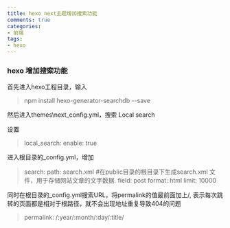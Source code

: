 ```yaml
---
title: hexo next主题增加搜索功能
comments: true
categories: 
- 前端
tags: 
- hexo
---
```


### hexo 增加搜索功能

首先进入hexo工程目录，输入

> npm install hexo-generator-searchdb --save

<!-- more -->

然后进入themes\next\_config.yml，搜索 Local search

设置

> local_search:
> enable: true

进入根目录的_config.yml，增加

> search:
> path: search.xml   #在public目录的根目录下生成search.xml 文件，用于存储网站文章的文字数据.
> field: post
> format: html
> limit: 10000

同时在根目录的_config.yml搜索URL，将permalink的值最前面加上/, 表示每次跳转的页面都是相对于根路径，就不会出现地址重复导致404的问题

> permalink: /:year/:month/:day/:title/ 
